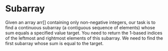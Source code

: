 # Subarray
Given an array arr[] containing only non-negative integers, our task is to find a continuous subarray (a contiguous sequence of elements) whose sum equals a specified value target. You need to return the 1-based indices of the leftmost and rightmost elements of this subarray. We need to find the first subarray whose sum is equal to the target.
